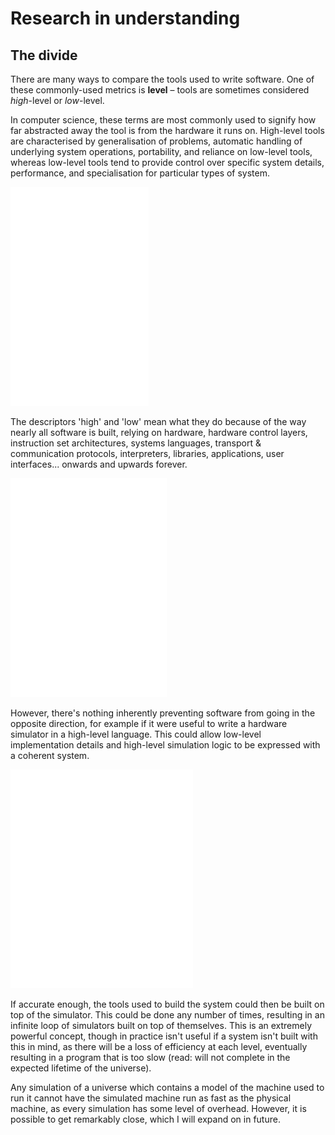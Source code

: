 # Research in understanding

## The divide

There are many ways to compare the tools used to write software. One of these commonly-used metrics is **level** &ndash; tools are sometimes considered *high*-level or *low*-level.

In computer science, these terms are most commonly used to signify how far abstracted away the tool is from the hardware it runs on. High-level tools are characterised by generalisation of problems, automatic handling of underlying system operations, portability, and reliance on low-level tools, whereas low-level tools tend to provide control over specific system details, performance, and specialisation for particular types of system.

<img src="../Assets/Level1.svg" height="350" alt="Diagram showing high-level at the top and low-level at the bottom" />

The descriptors 'high' and 'low' mean what they do because of the way nearly all software is built, relying on hardware, hardware control layers, instruction set architectures, systems languages, transport & communication protocols, interpreters, libraries, applications, user interfaces... onwards and upwards forever.

<img src="../Assets/Level2.svg" height="350" alt="A similar diagram showing how tools build upwards on top of each other." />

However, there's nothing inherently preventing software from going in the opposite direction, for example if it were useful to write a hardware simulator in a high-level language. This could allow low-level implementation details and high-level simulation logic to be expressed with a coherent system.

<img src="../Assets/Level3.svg" height="350" alt="A similar diagram showing how tools build upwards on top of each other." />

 If accurate enough, the tools used to build the system could then be built on top of the simulator. This could be done any number of times, resulting in an infinite loop of simulators built on top of themselves. This is an extremely powerful concept, though in practice isn't useful if a system isn't built with this in mind, as there will be a loss of efficiency at each level, eventually resulting in a program that is too slow (read: will not complete in the expected lifetime of the universe).

 Any simulation of a universe which contains a model of the machine used to run it cannot have the simulated machine run as fast as the physical machine, as every simulation has some level of overhead. However, it is possible to get remarkably close, which I will expand on in future.
